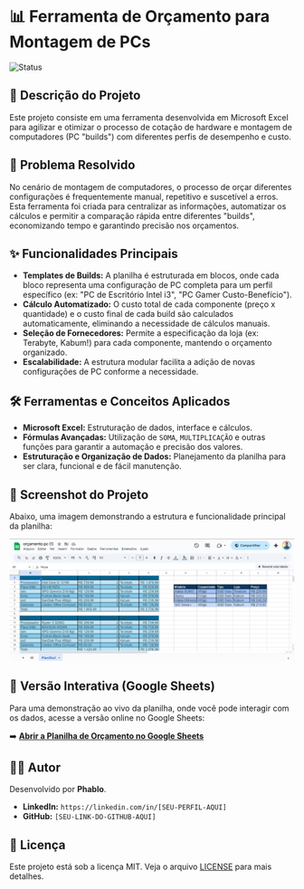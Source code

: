# 📊 Ferramenta de Orçamento para Montagem de PCs

![Status](https://img.shields.io/badge/status-concluído-brightgreen)

## 📄 Descrição do Projeto

Este projeto consiste em uma ferramenta desenvolvida em Microsoft Excel para agilizar e otimizar o processo de cotação de hardware e montagem de computadores (PC "builds") com diferentes perfis de desempenho e custo.

## 🎯 Problema Resolvido

No cenário de montagem de computadores, o processo de orçar diferentes configurações é frequentemente manual, repetitivo e suscetível a erros. Esta ferramenta foi criada para centralizar as informações, automatizar os cálculos e permitir a comparação rápida entre diferentes "builds", economizando tempo e garantindo precisão nos orçamentos.

## ✨ Funcionalidades Principais

* **Templates de Builds:** A planilha é estruturada em blocos, onde cada bloco representa uma configuração de PC completa para um perfil específico (ex: "PC de Escritório Intel i3", "PC Gamer Custo-Benefício").
* **Cálculo Automatizado:** O custo total de cada componente (preço x quantidade) e o custo final de cada build são calculados automaticamente, eliminando a necessidade de cálculos manuais.
* **Seleção de Fornecedores:** Permite a especificação da loja (ex: Terabyte, Kabum!) para cada componente, mantendo o orçamento organizado.
* **Escalabilidade:** A estrutura modular facilita a adição de novas configurações de PC conforme a necessidade.

## 🛠️ Ferramentas e Conceitos Aplicados

* **Microsoft Excel:** Estruturação de dados, interface e cálculos.
* **Fórmulas Avançadas:** Utilização de `SOMA`, `MULTIPLICAÇÃO` e outras funções para garantir a automação e precisão dos valores.
* **Estruturação e Organização de Dados:** Planejamento da planilha para ser clara, funcional e de fácil manutenção.

## 📸 Screenshot do Projeto

Abaixo, uma imagem demonstrando a estrutura e funcionalidade principal da planilha:

![Demonstração da Planilha](imagens/Planilha.png)

## 🚀 Versão Interativa (Google Sheets)

Para uma demonstração ao vivo da planilha, onde você pode interagir com os dados, acesse a versão online no Google Sheets:

➡️ **[Abrir a Planilha de Orçamento no Google Sheets](https://docs.google.com/spreadsheets/d/1Q-wpXYcnK425hXyvax2jZjqVx6BQ6qw-mn8vWMGqHLo/edit?usp=sharing)**

## 👨‍💻 Autor

Desenvolvido por **Phablo**.

* **LinkedIn:** `https://linkedin.com/in/[SEU-PERFIL-AQUI]`
* **GitHub:** `[SEU-LINK-DO-GITHUB-AQUI]`

## 📜 Licença

Este projeto está sob a licença MIT. Veja o arquivo [LICENSE](LICENSE) para mais detalhes.
